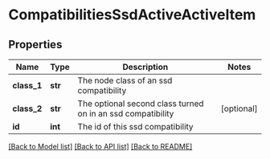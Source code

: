 # CompatibilitiesSsdActiveActiveItem

## Properties
Name | Type | Description | Notes
------------ | ------------- | ------------- | -------------
**class_1** | **str** | The node class of an ssd compatibility | 
**class_2** | **str** | The optional second class turned on in an ssd compatibility | [optional] 
**id** | **int** | The id of this ssd compatibility | 

[[Back to Model list]](../README.md#documentation-for-models) [[Back to API list]](../README.md#documentation-for-api-endpoints) [[Back to README]](../README.md)


